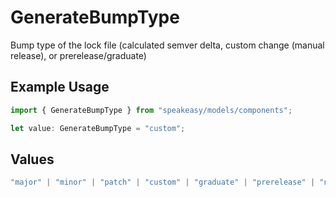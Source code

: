 # GenerateBumpType

Bump type of the lock file (calculated semver delta, custom change (manual release), or prerelease/graduate)

## Example Usage

```typescript
import { GenerateBumpType } from "speakeasy/models/components";

let value: GenerateBumpType = "custom";
```

## Values

```typescript
"major" | "minor" | "patch" | "custom" | "graduate" | "prerelease" | "none"
```